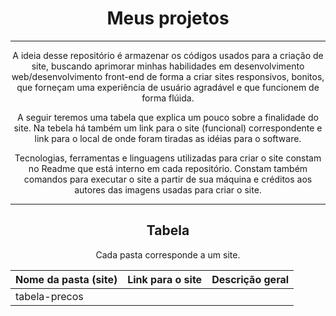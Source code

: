 <div align="center">
  <h1>Meus projetos</h1>
  <hr>
  <p>A ideia desse repositório é armazenar os códigos usados para a criação de site, buscando aprimorar minhas habilidades em desenvolvimento web/desenvolvimento front-end de forma a criar sites responsivos, bonitos, que forneçam uma experiência de usuário agradável e que funcionem de forma flúida.</p>
  <p>A seguir teremos uma tabela que explica um pouco sobre a finalidade do site. Na tebela há também um link para o site (funcional) correspondente e link para o local de onde foram tiradas as idéias para o software.</p>
  <p>Tecnologias, ferramentas e linguagens utilizadas para criar o site constam no Readme que está interno em cada repositório. Constam também comandos para executar o site a partir de sua máquina e créditos aos autores das imagens usadas para criar o site.</p>
  <hr>
  <h2>Tabela</h2>
  <p>Cada pasta corresponde a um site.</p>
  
  Nome da pasta (site) | Link para o site | Descrição geral
  --- | --- |  ---
  tabela-precos |
  
</div>
